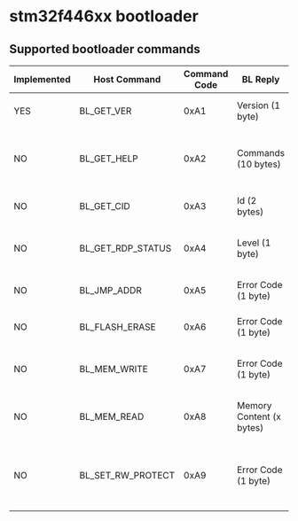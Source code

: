 # stm32f446xx bootloader

## Supported bootloader commands
| Implemented | Host Command      | Command Code | BL Reply                 | Description                                              |
| ----------- | ----------------- | ------------ | ------------------------ | -------------------------------------------------------- |
| YES         | BL_GET_VER        | 0xA1         | Version (1 byte)         | Get the bootloader version                               |
| NO          | BL_GET_HELP       | 0xA2         | Commands (10 bytes)      | Get all commands supported by the bootloader             |
| NO          | BL_GET_CID        | 0xA3         | Id (2 bytes)             | Get chip identification number                           |
| NO          | BL_GET_RDP_STATUS | 0xA4         | Level (1 byte)           | Get FLASH read protection level                          |
| NO          | BL_JMP_ADDR       | 0xA5         | Error Code (1 byte)      | Jump to specified address                                |
| NO          | BL_FLASH_ERASE    | 0xA6         | Error Code (1 byte)      | Erase sector(s) of the FLASH                             |
| NO          | BL_MEM_WRITE      | 0xA7         | Error Code (1 byte)      | Write to dirrerent memories of the MCU                   |
| NO          | BL_MEM_READ       | 0xA8         | Memory Content (x bytes) | Write to dirrerent memories of the MCU                   |
| NO          | BL_SET_RW_PROTECT | 0xA9         | Error Code (1 byte)      | Enable or disable read/write protection of FLASH sectors |
